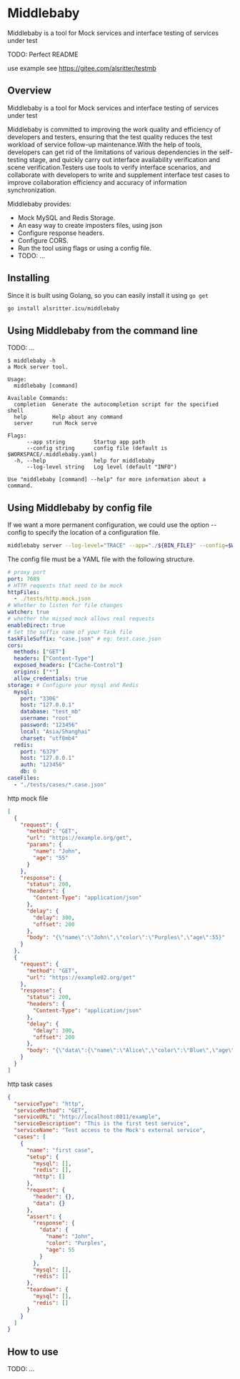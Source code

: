 # Middlebaby

Middlebaby is a tool for Mock services and interface testing of services under test

TODO: Perfect README

use example see https://gitee.com/alsritter/testmb

## Overview
Middlebaby is a tool for Mock services and interface testing of services under test

Middlebaby is committed to improving the work quality and efficiency of developers and testers, ensuring that the test quality reduces the test workload of service follow-up maintenance.With the help of tools, developers can get rid of the limitations of various dependencies in the self-testing stage, and quickly carry out interface availability verification and scene verification.Testers use tools to verify interface scenarios, and collaborate with developers to write and supplement interface test cases to improve collaboration efficiency and accuracy of information synchronization.

Middlebaby provides:
* Mock MySQL and Redis Storage.
* An easy way to create imposters files, using json
* Configure response headers.
* Configure CORS.
* Run the tool using flags or using a config file.
* TODO: ...

## Installing

Since it is built using Golang, so you can easily install it using `go get`

```sh
go install alsritter.icu/middlebaby
```

## Using Middlebaby from the command line

TODO: ...

```
$ middlebaby -h 
a Mock server tool.

Usage:
  middlebaby [command]

Available Commands:
  completion  Generate the autocompletion script for the specified shell
  help        Help about any command
  server      run Mock serve

Flags:
      --app string         Startup app path
      --config string      config file (default is $WORKSPACE/.middlebaby.yaml)
  -h, --help               help for middlebaby
      --log-level string   Log level (default "INFO")

Use "middlebaby [command] --help" for more information about a command.
```


## Using Middlebaby by config file
If we want a more permanent configuration, we could use the option --config to specify the location of a configuration file.

```sh
middlebaby server --log-level="TRACE" --app="./${BIN_FILE}" --config=$WORKSPACE/.middlebaby.yaml
```

The config file must be a YAML file with the following structure.


```yml
# proxy port
port: 7689 
# HTTP requests that need to be mock
httpFiles:
  - ./tests/http.mock.json
# Whether to listen for file changes
watcher: true
# whether the missed mock allows real requests
enableDirect: true
# Set the suffix name of your Task file
taskFileSuffix: "case.json" # eg: test.case.json
cors: 
  methods: ["GET"]
  headers: ["Content-Type"]
  exposed_headers: ["Cache-Control"]
  origins: ["*"]
  allow_credentials: true
storage: # Configure your mysql and Redis
  mysql:
    port: "3306"
    host: "127.0.0.1"
    database: "test_mb"
    username: "root"
    password: "123456"
    local: "Asia/Shanghai"
    charset: "utf8mb4"
  redis:
    port: "6379"
    host: "127.0.0.1"
    auth: "123456"
    db: 0
caseFiles:
  - "./tests/cases/*.case.json"
```

http mock file

```json
[
  {
    "request": {
      "method": "GET",
      "url": "https://example.org/get",
      "params": {
        "name": "John",
        "age": "55"
      }
    },
    "response": {
      "status": 200,
      "headers": {
        "Content-Type": "application/json"
      },
      "delay": {
        "delay": 300,
        "offset": 200
      },
      "body": "{\"name\":\"John\",\"color\":\"Purples\",\"age\":55}"
    }
  },
  {
    "request": {
      "method": "GET",
      "url": "https://example02.org/get"
    },
    "response": {
      "status": 200,
      "headers": {
        "Content-Type": "application/json"
      },
      "delay": {
        "delay": 300,
        "offset": 200
      },
      "body": "{\"data\":{\"name\":\"Alice\",\"color\":\"Blue\",\"age\":18}}"
    }
  }
]
```

http task cases

```json
{
  "serviceType": "http",
  "serviceMethod": "GET",
  "serviceURL": "http://localhost:8011/example",
  "serviceDescription": "This is the first test service",
  "serviceName": "Test access to the Mock's external service",
  "cases": [
    {
      "name": "first case",
      "setup": {
        "mysql": [],
        "redis": [],
        "http": []
      },
      "request": {
        "header": {},
        "data": {}
      },
      "assert": {
        "response": {
          "data": {
            "name": "John",
            "color": "Purples",
            "age": 55
          }
        },
        "mysql": [],
        "redis": []
      },
      "teardown": {
        "mysql": [],
        "redis": []
      }
    }
  ]
}
```

## How to use

TODO: ...